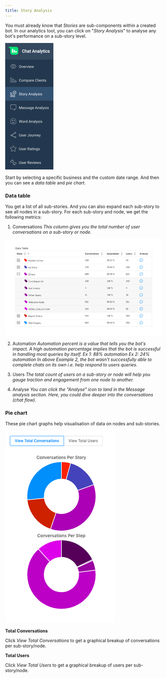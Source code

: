 ```yaml
---
title: Story Analysis
---
```


You must already know that *Stories* are sub-components within a created bot. In our analytics tool, you can click on "*Story Analysis*" to analyse any bot's performance on a sub-story level.

![Teja Menu](/docs/bot-analytics/teja-lhs.png)

Start by selecting a specific business and the custom date range. And then you can see a *data table* and *pie chart*. 

### Data table

You get a list of all sub-stories. And you can also expand each sub-story to see all nodes in a sub-story. For each sub-story and node, we get the following metrics:

1. Conversations
  *This column gives you the total number of user conversations on a sub-story or node.*
  
![Story Analysis](/docs/bot-analytics/data-table.png)
  
2. Automation
  *Automation percent is a value that tells you the bot's impact. A high automation percentage implies that the bot is successful in handling most queries by itself. 
    Ex 1: 88% automation
    Ex 2: 24% automation
  In above Example 2, the bot wasn't successfully able to complete chats on its own i.e. help respond to users queries.*
  
3. Users
  *The total count of users on a sub-story or node will help you gauge traction and engagement from one node to another.*
  
4. Analyse
  *You can click the "Analyse" icon to land in the Message analysis section. Here, you could dive deeper into the conversations (chat flow).*

### Pie chart

These pie chart graphs help visualisation of data on nodes and sub-stories.

![Story Analysis](/docs/bot-analytics/pie-charts.png)

**Total Conversations**

Click *View Total Conversations* to get a graphical breakup of conversations per sub-story/node. 

**Total Users**

Click *View Total Users* to get a graphical breakup of users per sub-story/node. 


